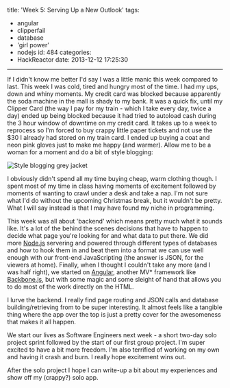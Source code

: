 title: 'Week 5: Serving Up a New Outlook'
tags:
  - angular
  - clipperfail
  - database
  - 'girl power'
  - nodejs
id: 484
categories:
  - HackReactor
date: 2013-12-12 17:25:30
---

If I didn't know me better I'd say I was a little manic this week compared to last. This week I was cold, tired and hungry most of the time. I had my ups, down and whiny moments. My credit card was blocked because apparently the soda machine in the mall is shady to my bank. It was a quick fix, until my Clipper Card (the way I pay for my train - which I take every day, twice a day) ended up being blocked because it had tried to autoload cash during the 3 hour window of downtime on my credit card. It takes up to a week to reprocess so I'm forced to buy crappy little paper tickets and not use the $30 I already had stored on my train card. I ended up buying a coat and neon pink gloves just to make me happy (and warmer). Allow me to be a woman for a moment and do a bit of style blogging:

![Style blogging grey jacket](http://res.cloudinary.com/leaena/image/upload/v1391709357/Screen-Shot-2013-12-14-at-11_08_37-PM_c6t4au.png)

I obviously didn't spend all my time buying cheap, warm clothing though. I spent most of my time in class having moments of excitement followed by moments of wanting to crawl under a desk and take a nap. I'm not sure what I'd do without the upcoming Christmas break, but it wouldn't be pretty. What I will say instead is that I may have found my niche in programming.

This week was all about 'backend' which means pretty much what it sounds like. It's a lot of the behind the scenes decisions that have to happen to decide what page you're looking for and what data to put there. We did more [Node.js](http://www.nodejs.org/) servering and powered through different types of databases and how to hook them in and beat them into a format we can use well enough with our front-end JavaScripting (the answer is JSON, for the viewers at home). Finally, when I thought I couldn't take any more (and I was half right), we started on [Angular](http://angularjs.org/), another MV* framework like [Backbone.js](http://backbonejs.org/), but with some magic and some sleight of hand that allows you to do most of the work directly on the HTML.

I lurve the backend. I really find page routing and JSON calls and database building/retrieving from to be super interesting. It almost feels like a tangible thing where the app over the top is just a pretty cover for the awesomeness that makes it all happen.

We start our lives as Software Engineers next week - a short two-day solo project sprint followed by the start of our first group project. I'm super excited to have a bit more freedom. I'm also terrified of working on my own and having it crash and burn. I really hope excitement wins out.

After the solo project I hope I can write-up a bit about my experiences and show off my (crappy?) solo app.